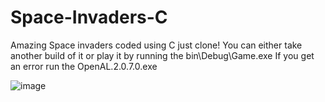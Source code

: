 # Space-Invaders-C
Amazing Space invaders coded using C just clone!
You can either take another build of it or play it by running the bin\Debug\Game.exe
If you get an error run the OpenAL.2.0.7.0.exe



![image](https://github.com/ParhamAbedAzad/Space-Invaders-C/assets/48606670/07b4e05d-ffd9-4964-8e99-6b8da2fbd47e)
